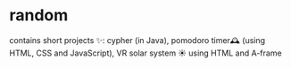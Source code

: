 # random
contains short projects ✨:
cypher (in Java),
pomodoro timer🕰️ (using HTML, CSS and JavaScript),
VR solar system ☀️ using HTML and A-frame
